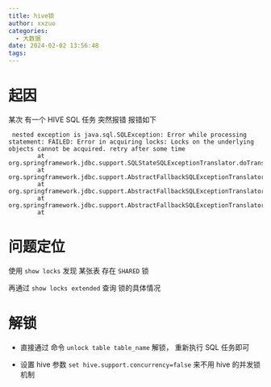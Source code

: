 ```yaml
---
title: hive锁
author: xxzuo
categories:
  - 大数据
date: 2024-02-02 13:56:48
tags:
---
```


# 起因

某次 有一个 HIVE SQL 任务 突然报错
报错如下
```
 nested exception is java.sql.SQLException: Error while processing statement: FAILED: Error in acquiring locks: Locks on the underlying objects cannot be acquired. retry after some time
        at org.springframework.jdbc.support.SQLStateSQLExceptionTranslator.doTranslate(SQLStateSQLExceptionTranslator.java:101)
        at org.springframework.jdbc.support.AbstractFallbackSQLExceptionTranslator.translate(AbstractFallbackSQLExceptionTranslator.java:72)
        at org.springframework.jdbc.support.AbstractFallbackSQLExceptionTranslator.translate(AbstractFallbackSQLExceptionTranslator.java:81)
        at org.springframework.jdbc.support.AbstractFallbackSQLExceptionTranslator.translate(AbstractFallbackSQLExceptionTranslator.java:81)
        at 

```


# 问题定位

使用 `show locks`  发现 某张表 存在 `SHARED` 锁

再通过 `show locks extended`  查询 锁的具体情况



# 解锁

- 直接通过 命令 `unlock table table_name` 解锁， 重新执行 SQL 任务即可

- 设置 hive 参数 `set hive.support.concurrency=false` 来不用 hive 的并发锁机制

